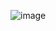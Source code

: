 ![image](https://github.com/BrayanASS/bas-game-guide/assets/80291252/756ac359-47b2-41d9-bc03-7a0333a25f2d)
